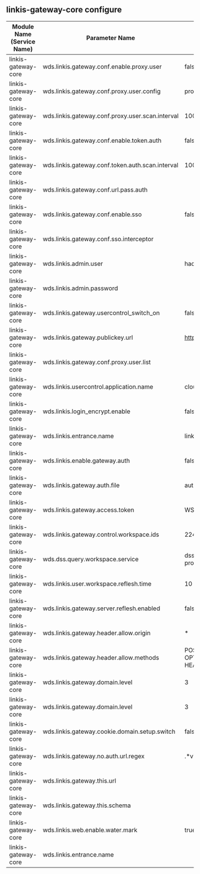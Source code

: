 ## linkis-gateway-core configure


| Module Name (Service Name) | Parameter Name | Default Value | Description |Used|
| -------- | -------- | ----- |----- |  -----   |
|linkis-gateway-core|wds.linkis.gateway.conf.enable.proxy.user |false|gateway.conf.enable.proxy.user|
|linkis-gateway-core|wds.linkis.gateway.conf.proxy.user.config|proxy.properties|proxy.user.config|
|linkis-gateway-core|wds.linkis.gateway.conf.proxy.user.scan.interval|1000 * 60 * 10|gateway.conf.proxy.user.scan.interval|
|linkis-gateway-core|wds.linkis.gateway.conf.enable.token.auth| false |gateway.conf.enable.token.auth|
|linkis-gateway-core|wds.linkis.gateway.conf.token.auth.scan.interval|1000 * 60 * 10 |gateway.conf.token.auth.scan.interval|
|linkis-gateway-core|wds.linkis.gateway.conf.url.pass.auth|  |gateway.conf.url.pass.auth  |
|linkis-gateway-core|wds.linkis.gateway.conf.enable.sso|false| gateway.conf.enable.sso |
|linkis-gateway-core|wds.linkis.gateway.conf.sso.interceptor|   |gateway.conf.sso.interceptor|
|linkis-gateway-core|wds.linkis.admin.user| hadoop |admin.user |
|linkis-gateway-core|wds.linkis.admin.password|  |admin.password|
|linkis-gateway-core|wds.linkis.gateway.usercontrol_switch_on|false|gateway.usercontrol_switch_on|
|linkis-gateway-core|wds.linkis.gateway.publickey.url|http://127.0.0.1:8088| gateway.publickey.url |
|linkis-gateway-core|wds.linkis.gateway.conf.proxy.user.list|  | gateway.conf.proxy.user.list|
|linkis-gateway-core|wds.linkis.usercontrol.application.name|cloud-usercontrol| usercontrol.application.name|
|linkis-gateway-core|wds.linkis.login_encrypt.enable| false |login_encrypt.enable|
|linkis-gateway-core|wds.linkis.entrance.name| linkis-cg-entrance|entrance.name|
|linkis-gateway-core|wds.linkis.enable.gateway.auth|false|gateway.auth|
|linkis-gateway-core|wds.linkis.gateway.auth.file| auth.txt |gateway.auth.file|
|linkis-gateway-core|wds.linkis.gateway.access.token| WS-AUTH|gateway.access.token|
|linkis-gateway-core|wds.linkis.gateway.control.workspace.ids| 224 | gateway.control.workspace.ids|
|linkis-gateway-core|wds.dss.query.workspace.service|dss-framework-project-server| workspace.service|
|linkis-gateway-core|wds.linkis.user.workspace.reflesh.time| 10 |reflesh.time|
|linkis-gateway-core|wds.linkis.gateway.server.reflesh.enabled|false |gateway.server.reflesh.enabled|
|linkis-gateway-core|wds.linkis.gateway.header.allow.origin|*|gateway.header.allow.origin|
|linkis-gateway-core|wds.linkis.gateway.header.allow.methods| POST, GET, OPTIONS, PUT, HEAD, DELETE |gateway.header.allow.methods|
|linkis-gateway-core|wds.linkis.gateway.domain.level| 3|gateway.domain.level|
|linkis-gateway-core|wds.linkis.gateway.domain.level| 3|gateway.domain.level|
|linkis-gateway-core|wds.linkis.gateway.cookie.domain.setup.switch|false|gateway.cookie.domain.setup.switch|
|linkis-gateway-core|wds.linkis.gateway.no.auth.url.regex| .*visualis.*share.* |gateway.no.auth.url.regex|
|linkis-gateway-core|wds.linkis.gateway.this.url|   |gateway.this.url|
|linkis-gateway-core|wds.linkis.gateway.this.schema|   | gateway.this.schema|
|linkis-gateway-core|wds.linkis.web.enable.water.mark|true| web.enable.water.mark|
|linkis-gateway-core|wds.linkis.entrance.name|   |linkis.entrance.name|
